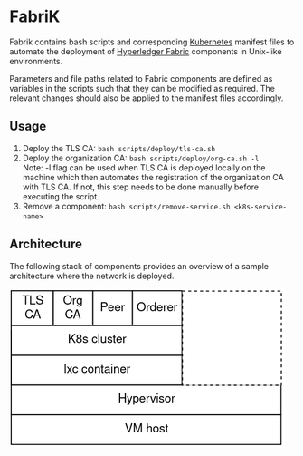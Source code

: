 # FabriK

Fabrik contains bash scripts and corresponding [Kubernetes](https://kubernetes.io/) manifest files to automate
the deployment of [Hyperledger Fabric](https://www.hyperledger.org/projects/fabric) components in Unix-like environments. 

Parameters and file paths related to Fabric components are defined as variables in the
scripts such that they can be modified as required. The relevant changes should also
be applied to the manifest files accordingly.

## Usage

1. Deploy the TLS CA: `bash scripts/deploy/tls-ca.sh`
2. Deploy the organization CA: `bash scripts/deploy/org-ca.sh -l`\
   Note: -l flag can be used when TLS CA is deployed locally on the machine which
    then automates the registration of the organization CA with TLS CA. If not, this step
    needs to be done manually before executing the script.
3. Remove a component: `bash scripts/remove-service.sh <k8s-service-name>`

## Architecture

The following stack of components provides an overview of a sample
architecture where the network is deployed.

![alt text](docs/stack.png)
